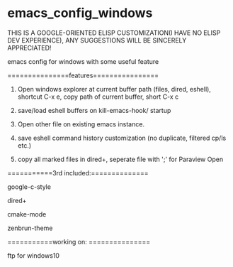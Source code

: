 # emacs_config_windows
THIS IS A GOOGLE-ORIENTED ELISP CUSTOMIZATION(I HAVE NO ELISP DEV EXPERIENCE), ANY SUGGESTIONS WILL BE SINCERELY APPRECIATED!

emacs config for windows with some useful feature


===============features================

1. Open windows explorer at current buffer path (files, dired, eshell), shortcut C-x e, copy path of current buffer, short C-x c

2. save/load eshell buffers on kill-emacs-hook/ startup

3. Open other file on existing emacs instance.

4. save eshell command history customization (no duplicate, filtered cp/ls etc.)

5. copy all marked files in dired+, seperate file with ';' for Paraview Open

===========3rd included:==============

google-c-style

dired+

cmake-mode

zenbrun-theme

===========working on: ===============

ftp for windows10